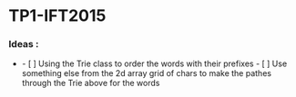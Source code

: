 # TP1-IFT2015

### Ideas :
<ul>
  <li>
    - [ ] Using the Trie class to order the words with their prefixes
    - [ ] Use something else from the 2d array grid of chars to make the pathes through the Trie above for the words 
  </li>
</ul>
